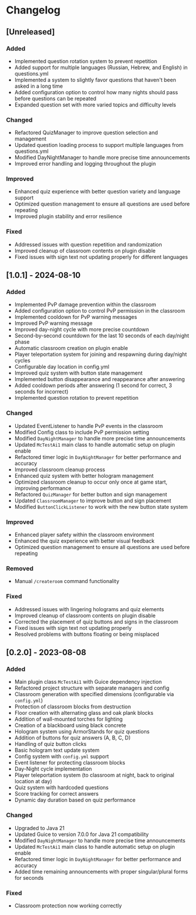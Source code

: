 # Changelog

## [Unreleased]

### Added
- Implemented question rotation system to prevent repetition
- Added support for multiple languages (Russian, Hebrew, and English) in questions.yml
- Implemented a system to slightly favor questions that haven't been asked in a long time
- Added configuration option to control how many nights should pass before questions can be repeated
- Expanded question set with more varied topics and difficulty levels

### Changed
- Refactored QuizManager to improve question selection and management
- Updated question loading process to support multiple languages from questions.yml
- Modified DayNightManager to handle more precise time announcements
- Improved error handling and logging throughout the plugin

### Improved
- Enhanced quiz experience with better question variety and language support
- Optimized question management to ensure all questions are used before repeating
- Improved plugin stability and error resilience

### Fixed
- Addressed issues with question repetition and randomization
- Improved cleanup of classroom contents on plugin disable
- Fixed issues with sign text not updating properly for different languages

## [1.0.1] - 2024-08-10

### Added
- Implemented PvP damage prevention within the classroom
- Added configuration option to control PvP permission in the classroom
- Implemented cooldown for PvP warning messages
- Improved PvP warning message
- Improved day-night cycle with more precise countdown
- Second-by-second countdown for the last 10 seconds of each day/night phase
- Automatic classroom creation on plugin enable
- Player teleportation system for joining and respawning during day/night cycles
- Configurable day location in config.yml
- Improved quiz system with button state management
- Implemented button disappearance and reappearance after answering
- Added cooldown periods after answering (1 second for correct, 3 seconds for incorrect)
- Implemented question rotation to prevent repetition

### Changed
- Updated EventListener to handle PvP events in the classroom
- Modified Config class to include PvP permission setting
- Modified `DayNightManager` to handle more precise time announcements
- Updated `McTestAi1` main class to handle automatic setup on plugin enable
- Refactored timer logic in `DayNightManager` for better performance and accuracy
- Improved classroom cleanup process
- Enhanced quiz system with better hologram management
- Optimized classroom cleanup to occur only once at game start, improving performance
- Refactored `QuizManager` for better button and sign management
- Updated `ClassroomManager` to improve button and sign placement
- Modified `ButtonClickListener` to work with the new button state system

### Improved
- Enhanced player safety within the classroom environment
- Enhanced the quiz experience with better visual feedback
- Optimized question management to ensure all questions are used before repeating

### Removed
- Manual `/createroom` command functionality

### Fixed
- Addressed issues with lingering holograms and quiz elements
- Improved cleanup of classroom contents on plugin disable
- Corrected the placement of quiz buttons and signs in the classroom
- Fixed issues with sign text not updating properly
- Resolved problems with buttons floating or being misplaced

## [0.2.0] - 2023-08-08

### Added
- Main plugin class `McTestAi1` with Guice dependency injection
- Refactored project structure with separate managers and config
- Classroom generation with specified dimensions (configurable via `config.yml`)
- Protection of classroom blocks from destruction
- Floor creation with alternating glass and oak plank blocks
- Addition of wall-mounted torches for lighting
- Creation of a blackboard using black concrete
- Hologram system using ArmorStands for quiz questions
- Addition of buttons for quiz answers (A, B, C, D)
- Handling of quiz button clicks
- Basic hologram text update system
- Config system with `config.yml` support
- Event listener for protecting classroom blocks
- Day-Night cycle implementation
- Player teleportation system (to classroom at night, back to original location at day)
- Quiz system with hardcoded questions
- Score tracking for correct answers
- Dynamic day duration based on quiz performance

### Changed
- Upgraded to Java 21
- Updated Guice to version 7.0.0 for Java 21 compatibility
- Modified `DayNightManager` to handle more precise time announcements
- Updated `McTestAi1` main class to handle automatic setup on plugin enable
- Refactored timer logic in `DayNightManager` for better performance and accuracy
- Added time remaining announcements with proper singular/plural forms for seconds

### Fixed
- Classroom protection now working correctly